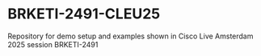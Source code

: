 # BRKETI-2491-CLEU25
Repository for demo setup and examples shown in Cisco Live Amsterdam 2025 session BRKETI-2491
